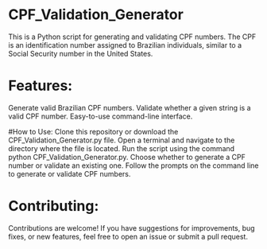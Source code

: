 # CPF_Validation_Generator
This is a Python script for generating and validating CPF numbers. The CPF is an identification number assigned to Brazilian individuals, similar to a Social Security number in the United States.

# Features:
Generate valid Brazilian CPF numbers.
Validate whether a given string is a valid CPF number.
Easy-to-use command-line interface.

#How to Use:
Clone this repository or download the CPF_Validation_Generator.py file.
Open a terminal and navigate to the directory where the file is located.
Run the script using the command python CPF_Validation_Generator.py.
Choose whether to generate a CPF number or validate an existing one.
Follow the prompts on the command line to generate or validate CPF numbers.

# Contributing:
Contributions are welcome! If you have suggestions for improvements, bug fixes, or new features, feel free to open an issue or submit a pull request.
